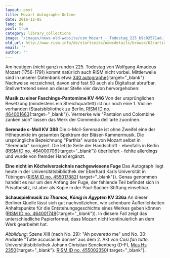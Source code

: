 ```yaml
---
layout: post
title: Mozart Autographe Online
date: 2016-12-05
lang: de
post: true
category: library_collections
image: "/images/news-old-website/csm_Mozart_-_Todestag_225_b9c02571ad.jpg"
old_url: http://www.rism.info/de/startseite/newsdetails/browse/62/article/64/mozart-autographs-online.html
email: ''
author: ''
---
```


Am heutigen (nicht ganz) runden 225. Todestag von Wolfgang Amadeus Mozart (1756-1791) kommt natürlich auch RISM nicht vorbei. Mittlerweile sind in unserer Datenbank etwa [340 autographe](https://opac.rism.info/search?View=rism&author=118584596&Language=en){:target="_blank"} Nachweise verzeichnet, davon sind fast 50 auch als Digitalisat abrufbar. Stellvertretend seien an dieser Stelle vier davon hervorgehoben:

**Musik zu einer Faschings-Pantomime KV 446**
Von der ursprünglichen Besetzung (mindestens ein Streichquartett) ist nur noch eine 1. Violine vorhanden (Staatsbibliothek zu Berlin, [RISM ID no. 464001663](https://opac.rism.info/search?id=464001663&Language=en){:target="_blank"}). Vermerke wie "Pantalon und Colombine zanken sich" lassen das Werk der Commedia dell'arte zuordnen.

**Serenade c-Moll KV 388**
Die c-Moll-Serenade ist ohne Zweifel eine der Höhepunkte im gesamten Spektrum der Bläser-Kammermusik. Die ursprüngliche Bezeichnung "Parthia" wurde von Mozart selbst in "Serenada" korrigiert. Die letzte Seite der Handschrift - ebenfalls in Berlin ([RISM ID no. 464000706](https://opac.rism.info/search?id=464000706&Language=en){:target="_blank"}) überliefert - fehlte allerdings und wurde von fremder Hand ergänzt.

**Eine nicht im Köchelverzeichnis nachgewiesene Fuge**
Das Autograph liegt heute in der Universitätsbibliothek der Eberhard Karls Universität in Tübingen ([RISM ID no. 455017882](https://opac.rism.info/search?id=455017882&Language=en){:target="_blank"}). Genau genommen handelt es nur um den Anfang der Fuge, der fehlende Teil befindet sich in Privatbesitz, ist aber als Kopie in der Paul-Sacher-Stiftung einsehbar.

**Schauspielmusik zu _Thamos, König in Ägypten_ KV 336a**
An dieser Berliner Quelle lässt sich gut nachvollziehen, wie schenbare Äußerlichkeiten Anhaltspunkte für die Entstehungsgeschichte eines Werkes geben können ([RISM ID no. 464001748](https://opac.rism.info/search?id=464001748&Language=en){:target="_blank"}). In diesem Fall zeigt das unterschiedliche Papierformat, dass Mozart nicht kontinuierlich an dem Werk gearbeitet hat.


_Abbildung_: Szene XIII (nach No. 29): "Ah poveretto me" und No. 30: Andante "Tutte accusan le donne" aus dem 2. Akt von _Così fan tutte._ Universitätsbibliothek Johann Christian Senckenberg (D-F), [Mus Hs 2350](http://nbn-resolving.de/urn:nbn:de:hebis:30:2-223771){:target="_blank"}. [RISM ID no. 455002350](https://opac.rism.info/search?id=455002350&Language=en){:target="_blank"}.


